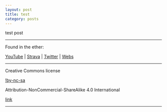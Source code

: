 ```yaml
---
layout: post
title: test
category: posts
---
```


test post




---

Found in the ether:

[YouTube](https://www.youtube.com/channel/UCYs9HwT_BkoTpghbCptnH0g) |
[Strava](https://www.strava.com/activities/848986082) |
[Twitter](https://twitter.com/pnwtrailscout) |
[Webs](https://www.pnwtrailscout.com/)

---

Creative Commons license

[!by-nc-sa](https://i.creativecommons.org/l/by-nc-sa/4.0/88x31.png)

Attribution-NonCommercial-ShareAlike 4.0 International

[link](https://creativecommons.org/licenses/by-nc-sa/4.0/)

---